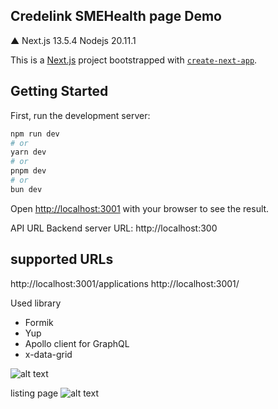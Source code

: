 ## Credelink SMEHealth page Demo

▲ Next.js 13.5.4
Nodejs 20.11.1

This is a [Next.js](https://nextjs.org/) project bootstrapped with [`create-next-app`](https://github.com/vercel/next.js/tree/canary/packages/create-next-app).

## Getting Started

First, run the development server:

```bash
npm run dev
# or
yarn dev
# or
pnpm dev
# or
bun dev
```

Open [http://localhost:3001](http://localhost:3001) with your browser to see the result.

API URL Backend server URL: http://localhost:300

## supported URLs
http://localhost:3001/applications
http://localhost:3001/


Used library
- Formik
- Yup
- Apollo client for GraphQL
- x-data-grid

![alt text](Homepage.png)

listing page
![alt text](listing.png)